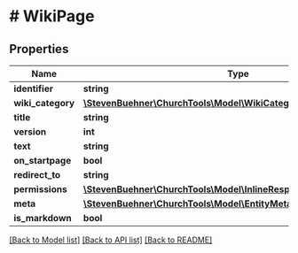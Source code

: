 # # WikiPage

## Properties

Name | Type | Description | Notes
------------ | ------------- | ------------- | -------------
**identifier** | **string** |  |
**wiki_category** | [**\StevenBuehner\ChurchTools\Model\WikiCategory1**](WikiCategory1.md) |  | [optional]
**title** | **string** |  | [optional]
**version** | **int** |  | [optional]
**text** | **string** |  | [optional]
**on_startpage** | **bool** |  | [optional]
**redirect_to** | **string** |  | [optional]
**permissions** | [**\StevenBuehner\ChurchTools\Model\InlineResponse20084Permissions**](InlineResponse20084Permissions.md) |  | [optional]
**meta** | [**\StevenBuehner\ChurchTools\Model\EntityMetaData**](EntityMetaData.md) |  | [optional]
**is_markdown** | **bool** |  | [optional]

[[Back to Model list]](../../README.md#models) [[Back to API list]](../../README.md#endpoints) [[Back to README]](../../README.md)
